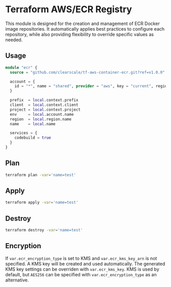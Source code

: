# Terraform AWS/ECR Registry

This module is designed for the creation and management of ECR Docker image repositories. It automatically applies best practices to configure each repository, while also providing flexibility to override specific values as needed.

## Usage

```terraform
module "ecr" {
  source = "github.com/clearscale/tf-aws-container-ecr.git?ref=v1.0.0"

  account = {
    id = "*", name = "shared", provider = "aws", key = "current", region = "us-east-1"
  }

  prefix  = local.context.prefix
  client  = local.context.client
  project = local.context.project
  env     = local.account.name
  region  = local.region.name
  name    = local.name

  services = {
    codebuild = true
  }
}
```

## Plan

```bash
terraform plan -var='name=test'
```

## Apply

```bash
terraform apply -var='name=test'
```

## Destroy

```bash
terraform destroy -var='name=test'
```

## Encryption

If `var.ecr_encryption_type` is set to KMS and `var.ecr_kms_key_arn` is not specified. A KMS key will be created and used automatically. The generated KMS key settings can be overriden with `var.ecr_kms_key`. KMS is used by default, but `AES256` can be specified with `var.ecr_encryption_type` as an alternative.